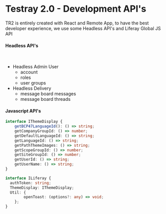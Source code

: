 # Testray 2.0 - Development API's

TR2 is entirely created with React and Remote App, to have the best developer experience, we use some Headless API's and Liferay Global JS API

<div grid="~ cols-2 gap-2">
<div v-click>

#### Headless API's

<br />

- Headless Admin User
    - account
    - roles
    - user groups
- Headless Delivery
    - message board messages
    - message board threads
</div>
<div v-click>

#### Javascript API's

```ts
interface IThemeDisplay {
	getBCP47LanguageId(): () => string;
	getCompanyGroupId: () => number;
	getDefaultLanguageId: () => string;
	getLanguageId: () => string;
	getPathThemeImages: () => string;
	getScopeGroupId: () => number;
	getSiteGroupId: () => number;
	getUserId: () => string;
	getUserName: () => string;
}

interface ILiferay {
  authToken: string;
  ThemeDisplay: IThemeDisplay;
  Util: {
        openToast: (options?: any) => void;
    };
}
```

</div>
</div>
